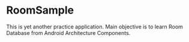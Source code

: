# RoomSample
This is yet another practice application. Main objective is to learn Room Database from Android Architecture Components.
